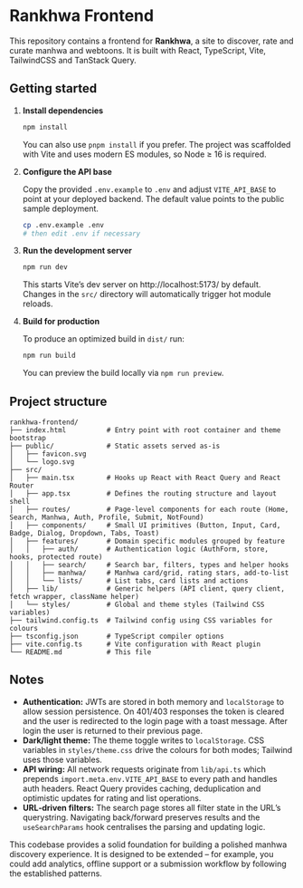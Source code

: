 # Rankhwa Frontend

This repository contains a frontend for **Rankhwa**, a site to discover, rate and curate manhwa and webtoons.  It is built with React, TypeScript, Vite, TailwindCSS and TanStack Query.

## Getting started

1. **Install dependencies**

   ```bash
   npm install
   ```

   You can also use `pnpm install` if you prefer.  The project was scaffolded with Vite and uses modern ES modules, so Node ≥ 16 is required.

2. **Configure the API base**

   Copy the provided `.env.example` to `.env` and adjust `VITE_API_BASE` to point at your deployed backend.  The default value points to the public sample deployment.

   ```bash
   cp .env.example .env
   # then edit .env if necessary
   ```

3. **Run the development server**

   ```bash
   npm run dev
   ```

   This starts Vite’s dev server on http://localhost:5173/ by default.  Changes in the `src/` directory will automatically trigger hot module reloads.

4. **Build for production**

   To produce an optimized build in `dist/` run:

   ```bash
   npm run build
   ```

   You can preview the build locally via `npm run preview`.

## Project structure

```
rankhwa-frontend/
├── index.html          # Entry point with root container and theme bootstrap
├── public/             # Static assets served as-is
│   ├── favicon.svg
│   └── logo.svg
├── src/
│   ├── main.tsx        # Hooks up React with React Query and React Router
│   ├── app.tsx         # Defines the routing structure and layout shell
│   ├── routes/         # Page-level components for each route (Home, Search, Manhwa, Auth, Profile, Submit, NotFound)
│   ├── components/     # Small UI primitives (Button, Input, Card, Badge, Dialog, Dropdown, Tabs, Toast)
│   ├── features/       # Domain specific modules grouped by feature
│   │   ├── auth/       # Authentication logic (AuthForm, store, hooks, protected route)
│   │   ├── search/     # Search bar, filters, types and helper hooks
│   │   ├── manhwa/     # Manhwa card/grid, rating stars, add‑to‑list
│   │   └── lists/      # List tabs, card lists and actions
│   ├── lib/            # Generic helpers (API client, query client, fetch wrapper, className helper)
│   └── styles/         # Global and theme styles (Tailwind CSS variables)
├── tailwind.config.ts  # Tailwind config using CSS variables for colours
├── tsconfig.json       # TypeScript compiler options
├── vite.config.ts      # Vite configuration with React plugin
└── README.md           # This file
```

## Notes

* **Authentication:** JWTs are stored in both memory and `localStorage` to allow session persistence.  On 401/403 responses the token is cleared and the user is redirected to the login page with a toast message.  After login the user is returned to their previous page.
* **Dark/light theme:** The theme toggle writes to `localStorage`.  CSS variables in `styles/theme.css` drive the colours for both modes; Tailwind uses those variables.
* **API wiring:** All network requests originate from `lib/api.ts` which prepends `import.meta.env.VITE_API_BASE` to every path and handles auth headers.  React Query provides caching, deduplication and optimistic updates for rating and list operations.
* **URL‑driven filters:** The search page stores all filter state in the URL’s querystring.  Navigating back/forward preserves results and the `useSearchParams` hook centralises the parsing and updating logic.

This codebase provides a solid foundation for building a polished manhwa discovery experience.  It is designed to be extended – for example, you could add analytics, offline support or a submission workflow by following the established patterns.